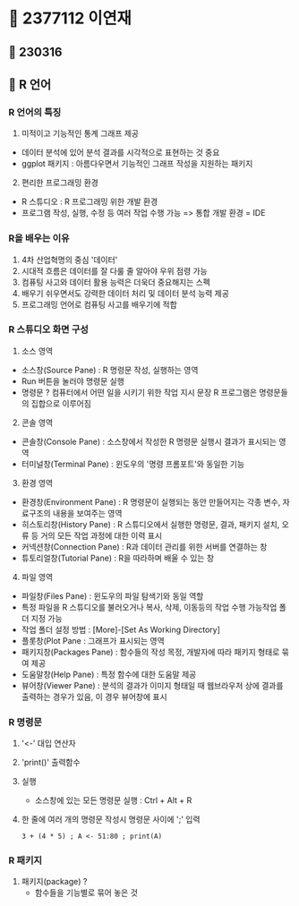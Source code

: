 # 👩 **2377112 이연재**
## 📅 230316
## 📓 R 언어
### R 언어의 특징
1. 미적이고 기능적인 통계 그래프 제공
 - 데이터 분석에 있어 분석 결과를 시각적으로 표현하는 것 중요
 - ggplot 패키지 : 아름다우면서 기능적인 그래프 작성을 지원하는 패키지
2. 편리한 프로그래밍 환경
 - R 스튜디오 : R 프로그래밍 위한 개발 환경
 - 프로그램 작성, 실행, 수정 등 여러 작업 수행 가능
 => 통합 개발 환경 = IDE
### R을 배우는 이유
 1. 4차 산업혁명의 중심 '데이터'
 2. 시대적 흐름은 데이터를 잘 다룰 줄 알아야 우위 점령 가능
 3. 컴퓨팅 사고와 데이터 활용 능력은 더욱더 중요해지는 스펙
 4. 배우기 쉬우면서도 강력한 데이터 처리 및 데이터 분석 능력 제공
 5. 프로그래밍 언어로 컴퓨팅 사고를 배우기에 적합
### R 스튜디오 화면 구성
 1. 소스 영역
  - 소스창(Source Pane) : R 명령문 작성, 실행하는 영역
  - Run 버튼을 눌러야 명령문 실행
  - 명령문 ? 컴퓨터에서 어떤 일을 시키기 위한 작업 지시 문장
     R 프로그램은 명령문들의 집합으로 이루어짐
 2. 콘솔 영역
  - 콘솔창(Console Pane) : 소스창에서 작성한 R 명령문 실행시 결과가 표시되는 영역
  - 터미널창(Terminal Pane) : 윈도우의 '명령 프롬포트'와 동일한 기능
 3. 환경 영역
  - 환경창(Environment Pane) : R 명령문이 실행되는 동안 만들어지는 각종 변수, 자료구조의 내용을 보여주는 영역
  - 히스토리창(History Pane) : R 스튜디오에서 실행한 명령문, 결과, 패키지 설치, 오류 등 거의 모든 작업 과정에 대한 이력 표시
  - 커넥션창(Connection Pane) : R과 데이터 관리를 위한 서버를 연결하는 창
  - 튜토리얼창(Tutorial Pane) : R을 따라하며 배울 수 있는 창
 4. 파일 영역
  - 파일창(Files Pane) : 윈도우의 파일 탐색기와 동일 역할
  - 특정 파일을 R 스튜디오를 불러오거나 복사, 삭제, 이동등의 작업 수행 가능작업 폴더 지정 가능
  - 작업 폴더 설정 방법 : [More]-[Set As Working Directory]
  - 플롯창(Plot Pane : 그래프가 표시되는 영역
  - 패키지창(Packages Pane) : 함수들의 작성 목정, 개발자에 따라 패키지 형태로 묶여 제공
  - 도움말창(Help Pane) : 특정 함수에 대한 도움말 제공
  - 뷰어창(Viewer Pane) : 분석의 결과가 이미지 형태일 때 웹브라우저 상에 결과를 출력하는 경우가 있음, 이 경우 뷰어창에 표시
### R 명령문
  1. '<-' 대입 연산자
  2. 'print()' 출력함수
  3. 실행
      - 소스창에 있는 모든 명령문 실행 : Ctrl + Alt + R
  4. 한 줄에 여러 개의 명령문 작성시 명령문 사이에 ';' 입력
      
       `3 + (4 * 5) ; A <- 51:80 ; print(A)`
### R 패키지
  1. 패키지(package) ?
      - 함수들을 기능별로 묶어 놓은 것
